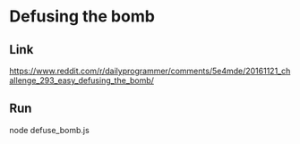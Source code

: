 # Defusing the bomb
## Link
https://www.reddit.com/r/dailyprogrammer/comments/5e4mde/20161121_challenge_293_easy_defusing_the_bomb/
## Run
node defuse_bomb.js
